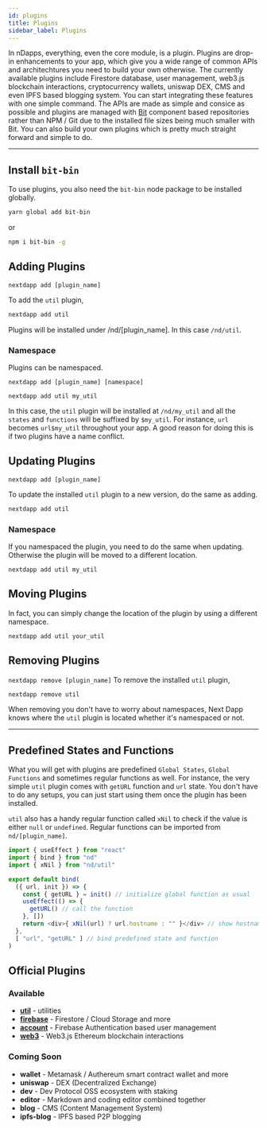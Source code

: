 ```yaml
---
id: plugins
title: Plugins
sidebar_label: Plugins
---
```


In nDapps, everything, even the core module, is a plugin. Plugins are drop-in enhancements to your app, which give you a wide range of common APIs and architechtures you need to build your own otherwise. The currently available plugins include Firestore database, user management, web3.js blockchain interactions, cryptocurrency wallets, uniswap DEX, CMS and even IPFS based blogging system. You can start integrating these features with one simple command. The APIs are made as simple and consice as possible and plugins are managed with [Bit](https://bit.dev/warashibe/nextdapp) component based repositories rather than NPM / Git due to the installed file sizes being much smaller with Bit. You can also build your own plugins which is pretty much straight forward and simple to do.

---

## Install `bit-bin`

To use plugins, you also need the `bit-bin` node package to be installed globally.

```bash
yarn global add bit-bin
```

or

```bash
npm i bit-bin -g
```


## Adding Plugins

`nextdapp add [plugin_name]`

To add the `util` plugin,

```bash
nextdapp add util
```
Plugins will be installed under /nd/[plugin_name]. In this case `/nd/util`.


### Namespace

Plugins can be namespaced.

`nextdapp add [plugin_name] [namespace]`

```
nextdapp add util my_util
```

In this case, the `util` plugin will be installed at `/nd/my_util` and all the `states` and `functions` will be suffixed by `$my_util`. For instance, `url` becomes `url$my_util` throughout your app. A good reason for doing this is if two plugins have a name conflict.


## Updating Plugins

`nextdapp add [plugin_name]`

To update the installed `util` plugin to a new version, do the same as adding.

```bash
nextdapp add util
```

### Namespace

If you namespaced the plugin, you need to do the same when updating. Otherwise the plugin will be moved to a different location.

```
nextdapp add util my_util
```

## Moving Plugins

In fact, you can simply change the location of the plugin by using a different namespace.

```
nextdapp add util your_util
```

## Removing Plugins

`nextdapp remove [plugin_name]` To remove the installed `util` plugin,

```bash
nextdapp remove util
```

When removing you don't have to worry about namespaces, Next Dapp knows where the `util` plugin is located whether it's namespaced or not.

---

## Predefined States and Functions

What you will get with plugins are predefined `Global States`,  `Global Functions` and sometimes regular functions as well. For instance, the very simple `util` plugin comes with `getURL` function and `url` state. You don't have to do any setups, you can just start using them once the plugin has been installed.

`util` also has a handy regular function called `xNil` to check if the value is either `null` or `undefined`. Regular functions can be imported from `nd/[plugin_name]`.

```javascript
import { useEffect } from "react"
import { bind } from "nd"
import { xNil } from "nd/util"

export default bind(
  ({ url, init }) => {
    const { getURL } = init() // initialize global function as usual
    useEffect(() => {
      getURL() // call the function
    }, [])
    return <div>{ xNil(url) ? url.hostname : "" }</div> // show hostname
  },
  [ "url", "getURL" ] // bind predefined state and function
)
```

## Official Plugins

### Available

* [**util**](/next-dapp/docs/plugin-util) - utilities
* [**firebase**](/next-dapp/docs/plugin-firebase) - Firestore / Cloud Storage and more
* [**account**](/next-dapp/docs/plugin-account) - Firebase Authentication based user management
* [**web3**](/next-dapp/docs/plugin-web3) - Web3.js Ethereum blockchain interactions

### Coming Soon

* **wallet** - Metamask / Authereum smart contract wallet and more
* **uniswap** - DEX (Decentralized Exchange)
* **dev** - Dev Protocol OSS ecosystem with staking
* **editor** - Markdown and coding editor combined together
* **blog** - CMS (Content Management System)
* **ipfs-blog** - IPFS based P2P blogging



